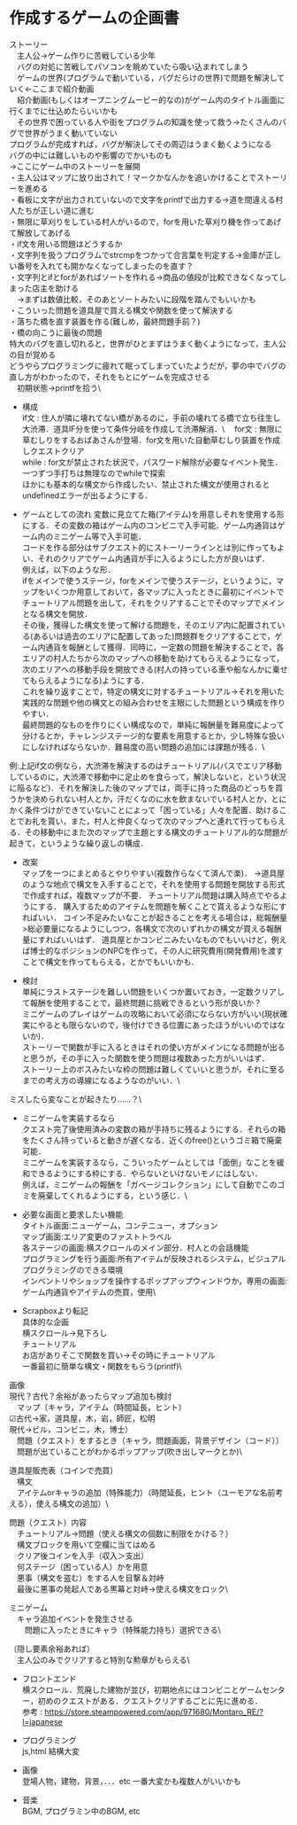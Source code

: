 # 作成するゲームの企画書
ストーリー\
　主人公→ゲーム作りに苦戦している少年\
　バグの対処に苦戦してパソコンを眺めていたら吸い込まれてしまう\
　ゲームの世界(プログラムで動いている，バグだらけの世界)で問題を解決していく←ここまで紹介動画\
　紹介動画(もしくはオープニングムービー的なの)がゲーム内のタイトル画面に行くまでに仕込めたらいいかも\
　その世界で困っている人や街をプログラムの知識を使って救う→たくさんのバグで世界がうまく動いていない\
  プログラムが完成すれば，バグが解決してその周辺はうまく動くようになる\
  バグの中には難しいものや影響のでかいものも\
  →ここにゲーム中のストーリーを展開\
    ・主人公はマップに放り出されて！マークかなんかを追いかけることでストーリーを進める\
    ・看板に文字が出力されていないので文字をprintfで出力する→道を間違える村人たちが正しい道に進む\
    ・無限に草刈りをしている村人がいるので，forを用いた草刈り機を作ってあげて解放してあげる\
    ・if文を用いる問題はどうするか\
    ・文字列を扱うプログラムでstrcmpをつかって合言葉を判定する→金庫が正しい番号を入れても開かなくなってしまったのを直す？\
    ・文字列とifとforがあればソートを作れる→商品の値段が比較できなくなってしまった店主を助ける\
    　→まずは数値比較，そのあとソートみたいに段階を踏んでもいいかも\
    ・こういった問題を道具屋で買える構文や関数を使って解決する\
    ・落ちた橋を直す装置を作る(難しめ，最終問題手前？)\
    ・橋の向こうに最後の問題\
  特大のバグを直し切れると，世界がひとまずはうまく動くようになって，主人公の目が覚める\
  どうやらプログラミングに疲れて眠ってしまっていたようだが，夢の中でバグの直し方がわかったので，それをもとにゲームを完成させる\
　初期状態→printfを拾う\

* 構成\
if文 : 住人が隣に壊れてない橋があるのに，手前の壊れてる橋で立ち往生し大渋滞．道具IF分を使って条件分岐を作成して渋滞解消．\　
for文 : 無限に草むしりをするおばあさんが登場．for文を用いた自動草むしり装置を作成しクエストクリア \
while : for文が禁止された状況で，パスワード解除が必要なイベント発生．一つずつ手打ちは無理なのでwhileで探索 \
ほかにも基本的な構文から作成したい．禁止された構文が使用されるとundefinedエラーが出るようにする．
  
* ゲームとしての流れ
変数に見立てた箱(アイテム)を用意しそれを使用する形にする．その変数の箱はゲーム内のコンビニで入手可能．ゲーム内通貨はゲーム内のミニゲーム等で入手可能．\
コードを作る部分はサブクエスト的にストーリーラインとは別に作ってもよい．それのクリアでゲーム内通貨が手に入るようにした方が良いはず．\
例えば，以下のような形．\
ifをメインで使うステージ，forをメインで使うステージ，というように，マップをいくつか用意しておいて，各マップに入ったときに最初にイベントでチュートリアル問題を出して，それをクリアすることでそのマップでメインとなる構文を開放．\
その後，獲得した構文を使って解ける問題を，そのエリア内に配置されている(あるいは過去のエリアに配置してあった)問題群をクリアすることで，ゲーム内通貨を報酬として獲得．同時に，一定数の問題を解決することで，各エリアの村人たちから次のマップへの移動を助けてもらえるようになって，次のエリアへの移動手段を開放できる(村人の持っている車や船なんかに乗せてもらえるようになる)ようにする．\
これを繰り返すことで，特定の構文に対するチュートリアル→それを用いた実践的な問題や他の構文との組み合わせを主眼にした問題という構成を作りやすい．\
最終問題的なものを作りにくい構成なので，単純に報酬量を難易度によって分けるとか，チャレンジステージ的な要素を用意するとか，少し特殊な扱いにしなければならないか．難易度の高い問題の追加には課題が残る．\

例:上記if文の例なら，大渋滞を解決するのはチュートリアル(バスでエリア移動しているのに，大渋滞で移動中に足止めを食らって，解決しないと，という状況に陥るなど)．それを解決した後のマップでは，両手に持った商品のどっちを買うかを決められない村人とか，汗だくなのに水を飲まないでいる村人とか，とにかく条件づけができていないことによって「困っている」人々を配置．助けることでお礼を貰い，また，村人と仲良くなって次のマップへと連れて行ってもらえる．その移動中にまた次のマップで主題とする構文のチュートリアル的な問題が起きて，というような繰り返しの構成．

* 改案\
マップを一つにまとめるとやりやすい(複数作らなくて済んで楽)．
→道具屋のような地点で構文を入手することで，それを使用する問題を開放する形式で作成すれば，複数マップが不要．
チュートリアル問題は購入時点でやるようにする．
購入するためのアイテムを問題を解くことで貰えるような形にすればいい．
コイン不足みたいなことが起きることを考える場合は，総報酬量>総必要量になるようにしつつ，各構文で次のいずれかの構文が買える報酬量にすればいいはず．
道具屋とかコンビニみたいなものでもいいけど，例えば博士的なポジションのNPCを作って，その人に研究費用(開発費用)を渡すことで構文を作ってもらえる，とかでもいいかも．

* 検討\
単純にラストステージを難しい問題をいくつか置いておき，一定数クリアして報酬を使用することで，最終問題に挑戦できるという形が良いか？\
ミニゲームのプレイはゲームの攻略において必須にならない方がいい(現状確実にやるとも限らないので，後付けできる位置にあったほうがいいのではないか)．\
ストーリーで関数が手に入るときはそれの使い方がメインになる問題が出ると思うが，その手に入った関数を使う問題は複数あった方がいいはず．\
ストーリー上のボスみたいな枠の問題は難しくていいと思うが，それに至るまでの考え方の導線になるようなのがいい．\
  
ミスしたら変なことが起きたり……？\

* ミニゲームを実装するなら\
クエスト完了後使用済みの変数の箱が手持ちに残るようにする．それらの箱をたくさん持っていると動きが遅くなる．近くのfree()というゴミ箱で廃棄可能．\
ミニゲームを実装するなら，こういったゲームとしては「面倒」なことを緩和できるようにする枠にする．やらないといけないモノにはしない．\
例えば，ミニゲームの報酬を「ガベージコレクション」にして自動でこのゴミを廃棄してくれるようにする，という感じ．\

* 必要な画面と要求したい機能\
タイトル画面:ニューゲーム，コンテニュー，オプション\
マップ画面:エリア変更のファストトラベル\
各ステージの画面:横スクロールのメイン部分．村人との会話機能\
プログラミングを行う画面:所有アイテムが反映されるシステム，ビジュアルプログラミングのできる環境\
インベントリやショップを操作するポップアップウィンドウか，専用の画面:ゲーム内通貨やアイテムの売買，使用\

* Scrapboxより転記\
具体的な企画\
横スクロール→見下ろし\
チュートリアル\
お店がありそこで関数を買い→その時にチュートリアル\
一番最初に簡単な構文・関数をもらう(printf)\

画像\
現代？古代？余裕があったらマップ追加も検討\
　マップ（キャラ，アイテム（時間延長，ヒント）\
☑古代→家，道具屋，木，岩，師匠，松明\
現代→ビル，コンビニ，木，博士）\
　問題（クエスト）をするとき（キャラ，問題画面，背景デザイン（コード））	\
　問題が出ていることがわかるポップアップ(吹き出しマークとか)\

道具屋販売表（コインで売買）\
　構文\
　アイテムorキャラの追加（特殊能力）（時間延長，ヒント（ユーモアな名前考える），使える構文の追加）\

問題（クエスト）内容\
　チュートリアル→問題（使える構文の個数に制限をかける？）\
　構文ブロックを用いて空欄に当てはめる\
　クリア後コインを入手（収入＞支出）\
　何ステージ（困っている人）かを用意\
　悪事（構文を盗む）をする人を目撃＆対峙\
　最後に悪事の発起人である黒幕と対峙→使える構文をロック\

ミニゲーム\
　キャラ追加イベントを発生させる\
　　問題に入ったときにキャラ（特殊能力持ち）選択できる\

（隠し要素余裕あれば）\
　主人公のみでクリアすると特別な勲章がもらえる\

 
* フロントエンド\
横スクロール．荒廃した建物が並び，初期地点にはコンビニとゲームセンター，初めのクエストがある．クエストクリアするごとに先に進める．\
参考 : https://store.steampowered.com/app/971680/Montaro_RE/?l=japanese 

* プログラミング\
js,html 結構大変

* 画像\
登場人物，建物，背景，．．．etc 一番大変かも複数人がいいかも

* 音楽 \
BGM, プログラミン中のBGM, etc
